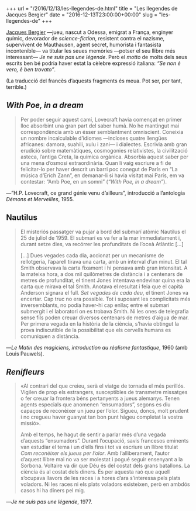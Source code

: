 +++
url = "/2016/12/13/les-llegendes-de.html"
title = "Les llegendes de Jacques Bergier"
date = "2016-12-13T23:00:00+00:00"
slug = "les-llegendes-de"
+++

[Jacques Bergier](https://fr.wikipedia.org/wiki/Jacques_Bergier) —jueu, nascut a Odessa, emigrat a França, enginyer químic, devorador de *science-fiction*, resistent contra el nazisme, supervivent de Mauthausen, agent secret, humorista i fantasista incontenible— va titular les seues memòries —potser el seu llibre més interessant— *Je ne suis pas une légende*. Però el *motto* de molts dels seus escrits ben bé podria haver estat la cèlebre expressió italiana: *“Se non è vero, è ben trovato”*.

(La traducció del francès d’aquests fragments és meua. Pot ser, per tant, terrible.)

## *With Poe, in a dream*

> Per poder seguir aquest camí, Lovecraft havia començat en primer lloc absorbint una gran part del saber humà. No he mantingut mai correspondència amb un ésser semblantment omniscient. Coneixia un nombre incalculable d’idiomes —incloses quatre llengües africanes: damora, suahili, xulu i zani— i dialectes. Escrivia amb gran erudició sobre matemàtiques, cosmogonies relativistes, la civilització asteca, l’antiga Creta, la química orgànica. Absorbia aquest saber per una mena d’osmosi extraordinària. Quan li vaig escriure a fi de felicitar-lo per haver descrit un barri poc conegut de París en “La música d’Erich Zann”, en demanar-li si havia visitat mai París, em va contestar: “Amb Poe, en un somni” (*“With Poe, in a dream”*).

—”H.P. Lovecraft, ce grand génie venu d’ailleurs”, introducció a l’antologia *Démons et Merveilles*, 1955.

## Nautilus

> El misteriós passatger va pujar a bord del submarí atòmic Nautilus el 25 de juliol de 1959. El submarí es va fer a la mar immediatament i, durant setze dies, va recórrer les profunditats de l’oceà Atlàntic […]
> 
> […] Dues vegades cada dia, accionat per un mecanisme de rellotgeria, l’aparell tirava una carta, amb un interval d’un minut. El tal Smith observava la carta fixament i hi pensava amb gran intensitat. A la mateixa hora, a dos mil quilòmetres de distància i a centenars de metres de profunditat, el tinent Jones intentava endevinar quina era la carta que mirava el tal Smith. Anotava el resultat i feia que el capità Anderson signara el full. *Set vegades de cada deu*, el tinent Jones va encertar. Cap truc no era possible. Tot i suposant les complicitats més inversemblants, no podia haver-hi cap enllaç entre el submari submergit i el laboratori on es trobava Smith. Ni les ones de telegrafia sense fils poden creuar diversos centenars de metres d’aigua de mar. Per primera vegada en la història de la ciència, s’havia obtingut la prova indiscutible de la possibilitat que els cervells humans es comuniquen a distància.

—*Le Matin des magiciens, introduction au réalisme fantastique*, 1960 (amb Louis Pauwels).

## *Renifleurs*

> «Al contrari del que creieu, serà el viatge de tornada el més perillós. Vigilen de prop els estrangers, susceptibles de transmetre missatges o fer creuar la frontera béns pertanyents a jueus alemanys. Tenen agents especials que anomenen “ensumadors”, segons es diu capaços de reconèixer un jueu per l’olor. Sigueu, doncs, molt prudent i no cregueu haver guanyat tan bon punt hàgeu completat la vostra missió».
> 
> Amb el temps, he hagut de sentir a parlar més d’una vegada d’aquests “ensumadors”. Durant l’ocupació, savis francesos eminents van estudiar el tema i un d’ells fins i tot va escriure un llibre titulat *Com reconèixer els jueus per l’olor*. Amb l’alliberament, l’autor d’aquest llibre mai no va ser molestat i pogué seguir ensenyant a la Sorbona. Voltaire va dir que Déu és del costat dels grans batallons. La ciència és al costat dels diners. És per aquesta raó que aquell s’ocupava llavors de les races i a hores d’ara s’interessa pels plats voladors. Ni les races ni els plats voladors existeixen, però en ambdós casos hi ha diners pel mig.

—*Je ne suis pas une légende*, 1977.
